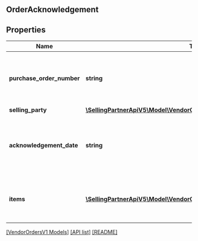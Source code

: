 ## OrderAcknowledgement

## Properties

Name | Type | Description | Notes
------------ | ------------- | ------------- | -------------
**purchase_order_number** | **string** | The purchase order number. Formatting Notes: 8-character alpha-numeric code. |
**selling_party** | [**\SellingPartnerApiV5\Model\VendorOrdersV1\PartyIdentification**](PartyIdentification.md) |  |
**acknowledgement_date** | **string** | The date and time when the purchase order is acknowledged, in ISO-8601 date/time format. |
**items** | [**\SellingPartnerApiV5\Model\VendorOrdersV1\OrderAcknowledgementItem[]**](OrderAcknowledgementItem.md) | A list of the items being acknowledged with associated details. |

[[VendorOrdersV1 Models]](../) [[API list]](../../Api) [[README]](../../../README.md)
